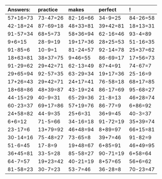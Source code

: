 | Answers: | practice | makes | perfect | ! |
| :--- | :--- | :--- | :--- | :--- |
| 57+16=73 | 73-47=26 | 82-16=66 | 34-9=25 | 84-26=58 | 
| 42-18=24 | 87-69=18 | 48+33=81 | 39+42=81 | 18+13=31 | 
| 91-57=34 | 68+5=73 | 58+36=94 | 62-16=46 | 93-4=89 | 
| 9+6=15 | 28-9=19 | 19+17=36 | 28+25=53 | 51-16=35 | 
| 91-85=6 | 10-9=1 | 81-24=57 | 92-14=78 | 25+37=62 | 
| 18+63=81 | 38+37=75 | 9+46=55 | 86-69=17 | 17+56=73 | 
| 91-29=62 | 29+42=71 | 62-13=49 | 87+4=91 | 74-67=7 | 
| 29+65=94 | 92-57=35 | 63-29=34 | 19+17=36 | 25-16=9 | 
| 17+26=43 | 29+42=71 | 24+17=41 | 76-58=18 | 68+17=85 | 
| 18+68=86 | 48+39=87 | 43-19=24 | 86-17=69 | 95-68=27 | 
| 44-15=29 | 40-9=31 | 65-29=36 | 21-8=13 | 46+28=74 | 
| 60-23=37 | 69+17=86 | 57+19=76 | 86-77=9 | 6+86=92 | 
| 24+58=82 | 44-9=35 | 25+6=31 | 36+9=45 | 40-3=37 | 
| 6+6=12 | 71-5=66 | 34-16=18 | 91-72=19 | 35+39=74 | 
| 23-17=6 | 13+79=92 | 46+48=94 | 8+89=97 | 66+15=81 | 
| 30-14=16 | 75-48=27 | 73-65=8 | 39+7=46 | 91-82=9 | 
| 51-6=45 | 17-8=9 | 19+48=67 | 6+85=91 | 46+49=95 | 
| 36+45=81 | 33-5=28 | 85-58=27 | 90-71=19 | 6+58=64 | 
| 64-7=57 | 19+23=42 | 40-21=19 | 8+57=65 | 56+6=62 | 
| 81-58=23 | 30-7=23 | 53-7=46 | 36-28=8 | 70-23=47 | 

